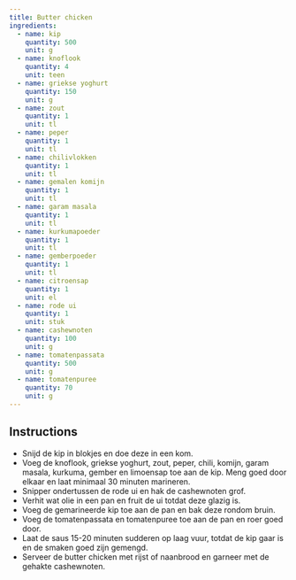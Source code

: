 ```yaml
---
title: Butter chicken
ingredients:
  - name: kip
    quantity: 500
    unit: g
  - name: knoflook
    quantity: 4
    unit: teen
  - name: griekse yoghurt
    quantity: 150
    unit: g
  - name: zout
    quantity: 1
    unit: tl
  - name: peper
    quantity: 1
    unit: tl
  - name: chilivlokken
    quantity: 1
    unit: tl
  - name: gemalen komijn
    quantity: 1
    unit: tl
  - name: garam masala
    quantity: 1
    unit: tl
  - name: kurkumapoeder
    quantity: 1
    unit: tl
  - name: gemberpoeder
    quantity: 1
    unit: tl
  - name: citroensap
    quantity: 1
    unit: el
  - name: rode ui
    quantity: 1
    unit: stuk
  - name: cashewnoten
    quantity: 100
    unit: g
  - name: tomatenpassata
    quantity: 500
    unit: g
  - name: tomatenpuree
    quantity: 70
    unit: g
---
```


<Recipe />

## Instructions

  - Snijd de kip in blokjes en doe deze in een kom.
  - Voeg de knoflook, griekse yoghurt, zout, peper, chili, komijn, garam masala, kurkuma, gember en limoensap toe aan de kip. Meng goed door elkaar en laat minimaal 30 minuten marineren.
  - Snipper ondertussen de rode ui en hak de cashewnoten grof.
  - Verhit wat olie in een pan en fruit de ui totdat deze glazig is.
  - Voeg de gemarineerde kip toe aan de pan en bak deze rondom bruin.
  - Voeg de tomatenpassata en tomatenpuree toe aan de pan en roer goed door.
  - Laat de saus 15-20 minuten sudderen op laag vuur, totdat de kip gaar is en de smaken goed zijn gemengd.
  - Serveer de butter chicken met rijst of naanbrood en garneer met de gehakte cashewnoten.